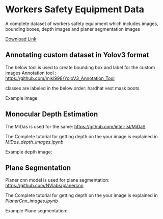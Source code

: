 # Workers Safety Equipment Data

A complete dataset of workers safety equipment which includes images, bounding boxes, depth images and planer segmentation images

[Download Link](https://drive.google.com/file/d/1-Ct5UoVWq1cFyvZd5X46wNx_HRdgDTxi/view?usp=sharing)

## Annotating custom dataset in Yolov3 format
The below tool is used to create bounding box and label for the custom images
Annotation tool : https://github.com/miki998/YoloV3_Annotation_Tool

classes are labeled in the below order:
  hardhat
  vest
  mask
  boots
  
Example image:



## Monocular Depth Estimation
The MiDas is used for the same:  https://github.com/intel-isl/MiDaS 

The Complete tutorial for getting depth on the your image is explained in *MiDas_depth_images.ipynb*

Example depth image:


## Plane Segmentation
Planer cnn model is used for plane segmentation: https://github.com/NVlabs/planercnn

The Complete tutorial for getting depth on the your image is explained in *PlanerCnn_images.ipynb*

Example Plane segmentation:
